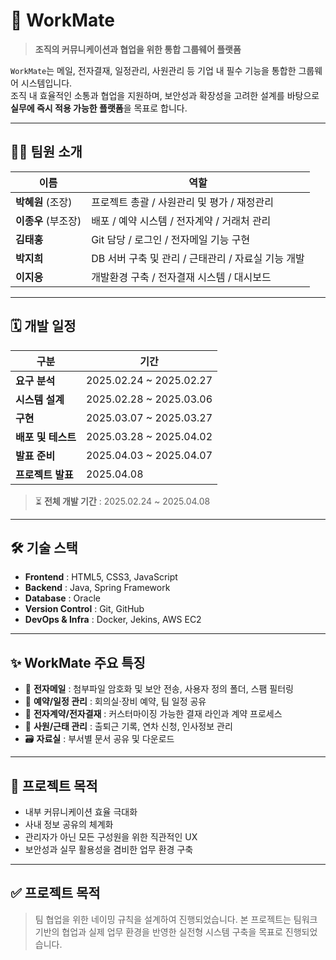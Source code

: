 # 👥 WorkMate

> **조직의 커뮤니케이션과 협업을 위한 통합 그룹웨어 플랫폼**

`WorkMate`는 메일, 전자결재, 일정관리, 사원관리 등 기업 내 필수 기능을 통합한 그룹웨어 시스템입니다.  
조직 내 효율적인 소통과 협업을 지원하며, 보안성과 확장성을 고려한 설계를 바탕으로  
**실무에 즉시 적용 가능한 플랫폼**을 목표로 합니다.

---

## 🧑‍💻 팀원 소개

| 이름             | 역할                                                  |
|------------------|-------------------------------------------------------|
| **박혜원** (조장)   | 프로젝트 총괄 / 사원관리 및 평가 / 재정관리               |
| **이종우** (부조장) | 배포 / 예약 시스템 / 전자계약 / 거래처 관리                    |
| **김태홍**         | Git 담당 / 로그인 / 전자메일 기능 구현                  |
| **박지희**         | DB 서버 구축 및 관리 / 근태관리 / 자료실 기능 개발         |
| **이지응**         | 개발환경 구축 / 전자결재 시스템 / 대시보드                |

---

## 🗓️ 개발 일정

| 구분             | 기간                          |
|------------------|-------------------------------|
| **요구 분석**       | 2025.02.24 ~ 2025.02.27        |
| **시스템 설계**     | 2025.02.28 ~ 2025.03.06        |
| **구현**           | 2025.03.07 ~ 2025.03.27        |
| **배포 및 테스트**  | 2025.03.28 ~ 2025.04.02        |
| **발표 준비**      | 2025.04.03 ~ 2025.04.07        |
| **프로젝트 발표**   | 2025.04.08                     |

> ⏳ **전체 개발 기간** : 2025.02.24 ~ 2025.04.08

---

## 🛠️ 기술 스택

- **Frontend** : HTML5, CSS3, JavaScript  
- **Backend** : Java, Spring Framework  
- **Database** : Oracle  
- **Version Control** : Git, GitHub
- **DevOps & Infra** : Docker, Jekins, AWS EC2  

---

## ✨ WorkMate 주요 특징

- 📧 **전자메일** : 첨부파일 암호화 및 보안 전송, 사용자 정의 폴더, 스팸 필터링  
- 📅 **예약/일정 관리** : 회의실·장비 예약, 팀 일정 공유  
- 📄 **전자계약/전자결재** : 커스터마이징 가능한 결재 라인과 계약 프로세스  
- 👤 **사원/근태 관리** : 출퇴근 기록, 연차 신청, 인사정보 관리  
- 🗃️ **자료실** : 부서별 문서 공유 및 다운로드  

---

## 📌 프로젝트 목적

- 내부 커뮤니케이션 효율 극대화  
- 사내 정보 공유의 체계화  
- 관리자가 아닌 모든 구성원을 위한 직관적인 UX  
- 보안성과 실무 활용성을 겸비한 업무 환경 구축

---

## ✅ 프로젝트 목적
 
> 팀 협업을 위한 네이밍 규칙을 설계하여 진행되었습니다.
> 본 프로젝트는 팀워크 기반의 협업과 실제 업무 환경을 반영한 실전형 시스템 구축을 목표로 진행되었습니다.
